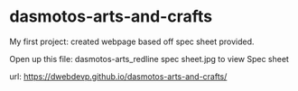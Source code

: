 # dasmotos-arts-and-crafts

My first project: created webpage based off spec sheet provided.

Open up this file: dasmotos-arts_redline spec sheet.jpg to view Spec sheet

url: https://dwebdevp.github.io/dasmotos-arts-and-crafts/
